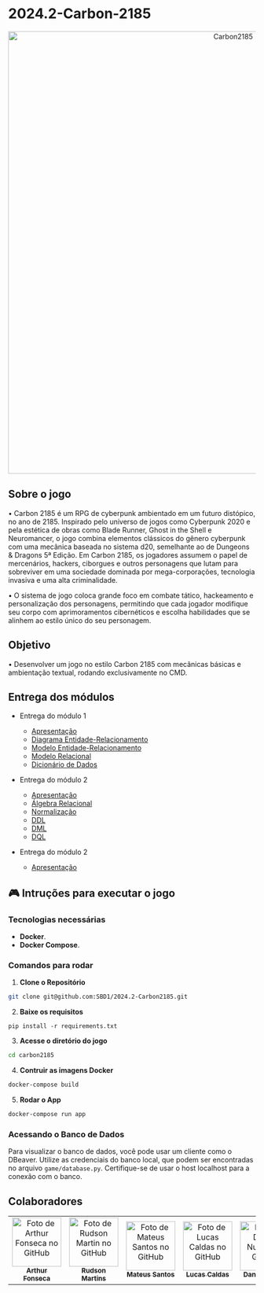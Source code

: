 # 2024.2-Carbon-2185

<div align="center">
      <img src="https://i.pinimg.com/736x/b3/ab/fc/b3abfc7354e0ae4873a021040e24b9a8.jpg" width="900px;" alt="Carbon2185"/><br>
</div>

<div align="left">
  <h2>Sobre o jogo</h2>
</div> 

• Carbon 2185 é um RPG de cyberpunk ambientado em um futuro distópico, no ano de 2185. Inspirado pelo universo de jogos como Cyberpunk 2020 e pela estética de obras como Blade Runner, Ghost in the Shell e Neuromancer, o jogo combina elementos clássicos do gênero cyberpunk com uma mecânica baseada no sistema d20, semelhante ao de Dungeons & Dragons 5ª Edição. Em Carbon 2185, os jogadores assumem o papel de mercenários, hackers, ciborgues e outros personagens que lutam para sobreviver em uma sociedade dominada por mega-corporações, tecnologia invasiva e uma alta criminalidade.
 
• O sistema de jogo coloca grande foco em combate tático, hackeamento e personalização dos personagens, permitindo que cada jogador modifique seu corpo com aprimoramentos cibernéticos e escolha habilidades que se alinhem ao estilo único do seu personagem.

<div align="left">
  <h2>Objetivo</h2>
</div> 

• Desenvolver um jogo no estilo Carbon 2185 com mecânicas básicas e ambientação textual, rodando exclusivamente no CMD.

<div align="left">
  <h2>Entrega dos módulos</h2>
</div> 

- Entrega do módulo 1

  - [Apresentação](./docs/entrega-1/Apresentação.md)
  - [Diagrama Entidade-Relacionamento](./docs/entrega-1/DER.md)
  - [Modelo Entidade-Relacionamento](./docs/entrega-1/MER.md)
  - [Modelo Relacional](./docs/entrega-1/ModeloRelacional.md)
  - [Dicionário de Dados](./docs/entrega-1/DD.md)

- Entrega do módulo 2

  - [Apresentação](./docs/entrega-2/Apresentação.md)
  - [Álgebra Relacional](./docs/entrega-2/AlgebraRelacional.md)
  - [Normalização](./docs/entrega-2/Normalização.md)
  - [DDL](./docs/entrega-2/DDL.md)
  - [DML](./docs/entrega-2/DML.md)
  - [DQL](./docs/entrega-2/DQL.md)

- Entrega do módulo 2

  - [Apresentação](./docs/entrega-3/Apresentação.md)

## 🎮 Intruções para executar o jogo

### Tecnologias necessárias

- **Docker**.
- **Docker Compose**.

### Comandos para rodar

1. **Clone o Repositório** 

```bash
git clone git@github.com:SBD1/2024.2-Carbon2185.git
```

2. **Baixe os requisitos** 

```
pip install -r requirements.txt
```

3. **Acesse o diretório do jogo**

```bash
cd carbon2185
```

4. **Contruir as imagens Docker**

```bash
docker-compose build
```

5. **Rodar o App**

```bash
docker-compose run app
```

### Acessando o Banco de Dados

Para visualizar o banco de dados, você pode usar um cliente como o DBeaver. Utilize as credenciais do banco local, que podem ser encontradas no arquivo `game/database.py`. Certifique-se de usar o host localhost para a conexão com o banco.

<div align="left">
  <h2> Colaboradores </h2>
</div> 

<div align="center">
<table>
  <tr>
    <td align="center">
      <a href="https://github.com/arthurfonsecaa">
        <img src="https://avatars.githubusercontent.com/u/169956243?v=4" width="100px;" alt="Foto de Arthur Fonseca no GitHub"/><br>
        <sub>
          <b>Arthur Fonseca</b>
        </sub>
      </a>
    </td>
     <td align="center">
      <a href="https://github.com/RudsonMartin">
        <img src="https://avatars.githubusercontent.com/u/185992135?v=4" width="100px;" alt="Foto de Rudson Martin no GitHub"/><br>
        <sub>
          <b>Rudson Martins</b>
        </sub>
      </a>
    </td>
     <td align="center">
      <a href="https://github.com/14luke08">
        <img src="https://avatars.githubusercontent.com/u/119440440?v=4" width="100px;" alt="Foto de Mateus Santos no GitHub"/><br>
        <sub>
          <b>Mateus Santos</b>
        </sub>
      </a>
    </td>
     <td align="center">
      <a href="https://github.com/lucascaldasb">
        <img src="https://avatars.githubusercontent.com/u/90349578?v=4" width="100px;" alt="Foto de Lucas Caldas no GitHub"/><br>
        <sub>
          <b>Lucas Caldas</b>
        </sub>
      </a>
    </td>
     <td align="center">
      <a href="https://github.com/DanNunes777">
        <img src="https://avatars.githubusercontent.com/u/101228207?v=4" width="100px;" alt="Foto de Daniel Nunes no GitHub"/><br>
        <sub>
          <b>Daniel Nunes</b>
        </sub>
      </a>
    </td>
</div>
